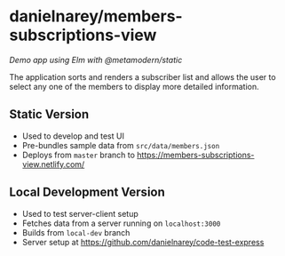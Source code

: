 # danielnarey/members-subscriptions-view

*Demo app using Elm with @metamodern/static*

The application sorts and renders a subscriber list and allows the user to select any one of the members to display more detailed information.


## Static Version

- Used to develop and test UI
- Pre-bundles sample data from `src/data/members.json`
- Deploys from `master` branch to https://members-subscriptions-view.netlify.com/

## Local Development Version

- Used to test server-client setup
- Fetches data from a server running on `localhost:3000`
- Builds from `local-dev` branch
- Server setup at https://github.com/danielnarey/code-test-express
